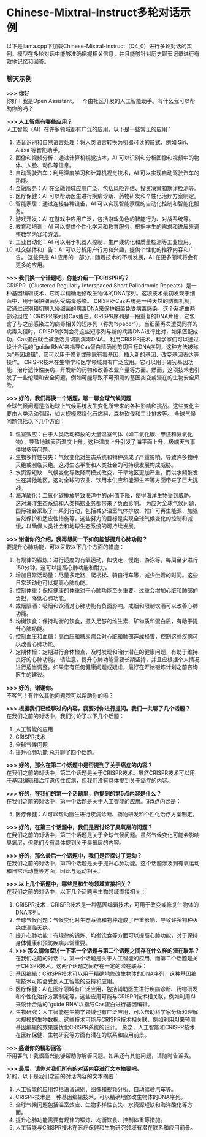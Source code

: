 # Chinese-Mixtral-Instruct多轮对话示例

以下是llama.cpp下加载Chinese-Mixtral-Instruct（Q4_0）进行多轮对话的实例。模型在多轮对话中能够准确把握相关信息，并且能够针对历史聊天记录进行有效地记忆和回答。

### 聊天示例

**>>> 你好**<br/>
你好！我是Open Assistant，一个由社区开发的人工智能助手。有什么我可以帮助你的吗？

**>>> 人工智能有哪些应用？**<br/>
人工智能（AI）在许多领域都有广泛的应用。以下是一些常见的应用：

1. 语音识别和自然语言处理：将人类语言转换为机器可读的形式，例如 Siri、Alexa 等智能助手。
2. 图像和视频分析：通过计算机视觉技术，AI 可以识别和分析图像和视频中的物体、人脸、动作等信息。
3. 自动驾驶汽车：利用深度学习和计算机视觉技术，AI 可以实现自动驾驶汽车的功能。
4. 金融服务：AI 在金融领域应用广泛，包括风险评估、投资决策和欺诈检测等。
5. 医疗保健：AI 可以帮助医生进行疾病诊断、药物研发和个性化治疗方案制定。
6. 智能家居：通过连接各种设备，AI 可以实现智能家居的自动化控制和智能化服务。
7. 游戏开发：AI 在游戏中应用广泛，包括游戏角色的智能行为、对战系统等。
8. 教育和培训：AI 可以提供个性化学习和教育服务，根据学生的需求和进展来调整教学内容和方法。
9. 工业自动化：AI 可以用于机器人控制、生产线优化和质量检测等工业应用。
10. 社交媒体和广告：AI 可以分析用户行为和兴趣，提供个性化的推荐内容和广告。
这些只是 AI 应用的一部分，随着技术的不断发展，AI 在更多领域将会有更多的应用。

**>>> 我们换一个话题吧，你能介绍一下CRISPR吗？**<br/>
CRISPR（Clustered Regularly Interspaced Short Palindromic Repeats）是一种基因编辑技术，它可以精确地修改生物体的DNA序列。这项技术最初发现于细菌中，用于保护细菌免受病毒感染。
CRISPR-Cas系统是一种天然的防御机制，它通过识别和切割入侵细菌的病毒DNA来保护细菌免受病毒感染。这个系统由两部分组成：CRISPR序列和Cas蛋白。CRISPR序列是一段重复的DNA片段，它包含了与之前感染过的病毒相关的短序列（称为“spacer”）。当细菌再次遭受同样的病毒入侵时，CRISPR序列会将这些短序列与新的病毒DNA进行比对，如果匹配成功，Cas蛋白就会被激活并切割病毒DNA。
利用CRISPR技术，科学家们可以通过设计合适的“guide RNA”来指导Cas蛋白精确地剪切目标DNA序列。这种方法被称为“基因编辑”，它可以用于修复或删除有害基因、插入新的基因、改变基因表达等操作。
CRISPR技术在生物学和医学领域具有广泛应用。它可以用于研究基因功能、治疗遗传性疾病、开发新的药物和改善农业产量等方面。然而，这项技术也引发了一些伦理和安全问题，例如可能导致不可预测的基因突变或潜在的生物安全风险。

**>>> 好的，我们再换一个话题，聊一聊全球气候问题**<br/>
全球气候问题是指地球上气候系统发生变化所带来的各种影响和挑战。这些变化主要由人类活动引起，如大规模燃烧化石燃料、森林砍伐和工业排放等。
全球气候问题包括以下几个方面：

1. 温室效应：由于人类活动释放的大量温室气体（如二氧化碳、甲烷和氮氧化物），导致地球表面温度上升。这种温度上升引发了海平面上升、极端天气事件增多等问题。
2. 生物多样性丧失：气候变化对生态系统和物种造成了严重影响，导致许多物种灭绝或濒临灭绝。这对生态平衡和人类社会的可持续发展构成威胁。
3. 水资源短缺：气候变化导致降雨模式改变，干旱地区更加严重，而洪水频繁发生在其他地区。这对全球的农业、饮用水供应和能源生产等方面带来了巨大挑战。
4. 海洋酸化：二氧化碳排放导致海洋中的pH值下降，使得海洋生物受到威胁。这对海洋生态系统和人类捕捞业务都带来了负面影响。
为应对全球气候问题，国际社会采取了一系列行动，包括减少温室气体排放、推广可再生能源、加强自然保护和适应性措施等。这些努力的目标是实现全球气候变化的控制和减缓，以确保人类社会和地球生态系统的可持续发展。

**>>> 谢谢你的介绍，我再想问一下如何能够提升心肺功能？**<br/>
要提升心肺功能，可以采取以下几个方面的措施：

1. 有规律的锻炼：进行适度的有氧运动，如快走、慢跑、游泳等，每周至少进行150分钟。这可以提高心肺功能和耐力。
2. 增加日常活动量：尽量多走路、爬楼梯、骑自行车等，减少坐着的时间。这些日常活动也可以提高心肺功能。
3. 控制体重：保持健康的体重对于心肺功能至关重要。过重会增加心脏和肺部的负担，降低心肺功能。
4. 戒烟限酒：吸烟和饮酒对心肺功能有负面影响。戒烟和限制饮酒可以改善心肺功能。
5. 均衡饮食：保持均衡的饮食，摄入足够的维生素、矿物质和蛋白质，有助于提升心肺功能。
6. 控制血压和血糖：高血压和糖尿病会对心脏和肺部造成损害，控制这些疾病可以改善心肺功能。
7. 定期体检：定期进行身体检查，及时发现和治疗潜在的健康问题，有助于维持良好的心肺功能。
请注意，提升心肺功能需要长期坚持，并且应根据个人情况进行适当调整。如果您有任何健康问题或疑虑，最好在开始锻炼计划之前咨询医生的建议。

**>>> 好的，谢谢你。**<br/>
不客气！有什么其他问题我可以帮助你的吗？

**>>> 根据我们已经聊过的内容，我要对你进行提问。我们一共聊了几个话题？**<br/>
在我们之前的对话中，我们讨论了以下几个话题：

1. 人工智能的应用
2. CRISPR技术
3. 全球气候问题
4. 提升心肺功能
总共聊了四个话题。

**>>> 好的，那么在第二个话题中是否提到了关于癌症的内容？**<br/>
在我们之前的对话中，第二个话题是关于CRISPR技术。虽然CRISPR技术可以用于基因编辑和治疗遗传性疾病，但我们没有具体提到关于癌症的内容。

**>>> 好的，在我们的第一个话题里，你提到的第5点内容是什么？**<br/>
在我们之前的对话中，第一个话题是关于人工智能的应用。第5点内容是：

5. 医疗保健：AI可以帮助医生进行疾病诊断、药物研发和个性化治疗方案制定。

**>>> 好的，在第三个话题中，我们是否讨论了臭氧层的问题？**<br/>
在我们之前的对话中，第三个话题是关于全球气候问题。虽然气候变化可能会影响臭氧层，但我们没有具体提到关于臭氧层的内容。

**>>> 好的，那么最后一个话题中，我们是否探讨了运动？**<br/>
在我们之前的对话中，第四个话题是关于提升心肺功能。这个话题涉及到有氧运动和日常活动量等方面，因此与运动相关。

**>>> 以上几个话题中，哪些是和生物领域直接相关？**<br/>
在我们之前的对话中，以下几个话题与生物领域直接相关：

1. CRISPR技术：CRISPR技术是一种基因编辑技术，可用于改变或修复生物体的DNA序列。
2. 全球气候问题：气候变化对生态系统和物种造成了严重影响，导致许多物种灭绝或濒临灭绝。
3. 提升心肺功能：有规律的锻炼、均衡饮食等方面可以提高心肺功能，对于保持身体健康和预防疾病非常重要。
4. **>>> 那么请你探讨一下第一个话题与第二个话题之间存在什么样的潜在联系？**<br/>
在我们之前的对话中，第一个话题是关于人工智能的应用，而第二个话题是关于CRISPR技术。这两个话题之间存在一定的潜在联系：
1. 基因编辑：CRISPR技术可以用于精确地修改生物体的DNA序列，这种基因编辑技术可能会受到人工智能的支持和应用。
2. 医疗保健：AI在医疗领域有广泛应用，包括辅助医生进行疾病诊断、药物研发和个性化治疗方案制定等。这些应用可能与CRISPR技术相关联，例如利用AI来设计合适的“guide RNA”以指导Cas蛋白进行基因编辑。
3. 生物研究：人工智能在生物学领域也有广泛应用，可以帮助科学家分析和理解大规模的生物数据。这些技术可能与CRISPR技术相关联，例如利用AI来预测基因编辑的效果或优化CRISPR系统的设计。
总之，人工智能和CRISPR技术在医疗保健、生物研究等方面有潜在的联系和应用前景。

**>>> 感谢你的精彩回答**<br/>
不用客气！我很高兴能够帮助你解答问题。如果还有其他问题，请随时告诉我。

**>>> 最后，请你对我们所有的对话内容进行文本摘要吧。**<br/>
好的，以下是我们之前的对话内容的文本摘要：
1. 人工智能的应用包括语音识别、图像和视频分析、自动驾驶汽车等。
2. CRISPR技术是一种基因编辑技术，可以精确地修改生物体的DNA序列。
3. 全球气候问题包括温室效应、生物多样性丧失、水资源短缺和海洋酸化等方面。
4. 提升心肺功能需要有规律的锻炼、均衡饮食、控制体重等措施。
5. 人工智能与CRISPR技术在医疗保健和生物研究领域有潜在联系和应用前景。